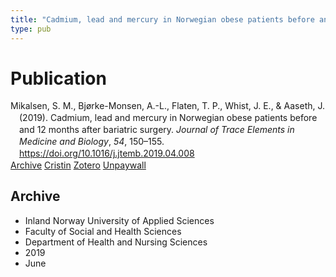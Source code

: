 ```yaml
---
title: "Cadmium, lead and mercury in Norwegian obese patients before and 12 months after bariatric surgery"
type: pub
---
```

<h1>Publication</h1>
<article id="csl-bib-container-Z7CIK7BP" class="csl-bib-container">
  <div class="csl-bib-body" style="line-height: 1.35; padding-left: 1em; text-indent:-1em;">
  <div class="csl-entry">Mikalsen, S. M., Bj&#xF8;rke-Monsen, A.-L., Flaten, T. P., Whist, J. E., &amp; Aaseth, J. (2019). Cadmium, lead and mercury in Norwegian obese patients before and 12 months after bariatric surgery. <i>Journal of Trace Elements in Medicine and Biology</i>, <i>54</i>, 150&#x2013;155. <a href="https://doi.org/10.1016/j.jtemb.2019.04.008">https://doi.org/10.1016/j.jtemb.2019.04.008</a></div>
</div>
  <div class="csl-bib-buttons">
    <a href="#taxonomy-article-Z7CIK7BP" class="csl-bib-button">Archive</a>
    <a href="https://app.cristin.no/results/show.jsf?id=1705706" alt="Cristin URL" class="csl-bib-button">Cristin</a>
    <a href="http://zotero.org/groups/5022929/items/Z7CIK7BP" alt="Zotero URL" class="csl-bib-button">Zotero</a>
    <a href="https://doi.org/10.1016/j.jtemb.2019.04.008" class="csl-bib-button">Unpaywall</a>
  </div>
  <div id="csl-bib-meta-container-Z7CIK7BP"></div>
</article>
<div id="csl-bib-meta-Z7CIK7BP" class="csl-bib-meta">
  <article id="taxonomy-article-Z7CIK7BP" class="taxonomy-article">
    <h1>Archive</h1>
    <ul>
      <li>Inland Norway University of Applied Sciences</li>
      <li>Faculty of Social and Health Sciences</li>
      <li>Department of Health and Nursing Sciences</li>
      <li>2019</li>
      <li>June</li>
    </ul>
  </article>
</div>
